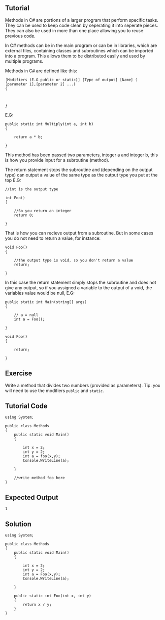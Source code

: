 Tutorial
--------

Methods in C# are portions of a larger program that perform specific tasks. They can be used to keep code clean by seperating it into seperate pieces. They can also be used in more than one place allowing you to reuse previous code.

In C# methods can be in the main program or can be in libraries, which are external files, containing classes and subroutines which can be imported into a program. This allows them to be distributed easily and used by multiple programs.

Methods in C# are defined like this:

    [Modifiers (E.G public or static)] [Type of output] [Name] ( [parameter 1],[parameter 2] ...)
    {



    }

E.G:

    public static int Multiply(int a, int b)
    {

        return a * b;
    
    }

This method has been passed two parameters, integer a and integer b, this is how you provide input for a subroutine (method). 

The return statement stops the subroutine and (depending on the output type) can output a value of the same type as the output type you put at the top E.G:


    //int is the output type

    int Foo()
    {

        //So you return an integer
        return 0;
    
    }

That is how you can recieve output from a subroutine.
But in some cases you do not need to return a value, for instance:


    void Foo()
    {

        //the output type is void, so you don't return a value
        return;
    
    }

In this case the return statement simply stops the subroutine and does not give any output, so if you assigned a variable to the output of a void, the variables value would be null, E.G:


    public static int Main(string[] args)
    {

        // a = null
        int a = Foo();
    
    }

    void Foo()
    {

        return;
    
    }

Exercise
--------

Write a method that divides two numbers (provided as parameters). Tip: you will need to use the modifiers `public` and `static`.

Tutorial Code
-------------

    using System;

    public class Methods
    {
        public static void Main()
        {

            int x = 2;
            int y = 2;
            int a = foo(x,y);
            Console.WriteLine(a);

        }

        //write method foo here
    }

Expected Output
---------------

    1

Solution
--------

    using System;

    public class Methods
    {
        public static void Main()
        {

            int x = 2;
            int y = 2;
            int a = Foo(x,y);
            Console.WriteLine(a);

        }

        public static int Foo(int x, int y)
        {
            return x / y;
        }
    }

